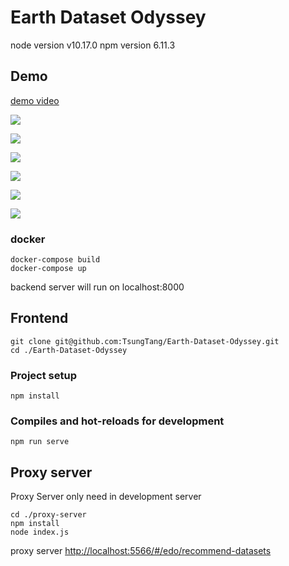 # Earth Dataset Odyssey

node version v10.17.0
npm version 6.11.3

## Demo

[demo video](https://drive.google.com/file/d/1x_qeUf2P5QO055tw9f1-H-UKFrqMpy1f/view?usp=sharing)

![](https://i.imgur.com/zPWMUlP.jpg)


![](https://i.imgur.com/OrogLNr.jpg)


![](https://i.imgur.com/dm8kacY.png)

![](https://i.imgur.com/j6sTWk5.png)

![](https://i.imgur.com/mTruDPx.png)

![](https://i.imgur.com/jeto19Y.png)

<!--
## Related Backend Repo

https://github.com/bonzoyang/buyitcrashit

### Quick Start

```
git clone git@github.com:bonzoyang/buyitcrashit.git
cd ./buyitcrashit/docker
```

### download pkl file

https://drive.google.com/file/d/1zHPRxMaDGDYh_RH3I2h7LIonDi26mNvq/view?fbclid=IwAR1vw69yeCJqGgYH0JBYwH3oJSt0_c9mZ_oSaZXroAPKUl1W8m3lUDsyOqA

請將下載後的pkl檔放入 `./buyitcrashit/docker/rcmd` 資料夾

!-->
### docker
```
docker-compose build
docker-compose up 
```


backend server will run on localhost:8000

## Frontend

```
git clone git@github.com:TsungTang/Earth-Dataset-Odyssey.git
cd ./Earth-Dataset-Odyssey
```

### Project setup
```
npm install
```

### Compiles and hot-reloads for development
```
npm run serve
```

## Proxy server

Proxy Server only need in development server

```
cd ./proxy-server
npm install
node index.js
```

proxy server [http://localhost:5566/#/edo/recommend-datasets](http://localhost:5566/#/edo/recommend-datasets)
